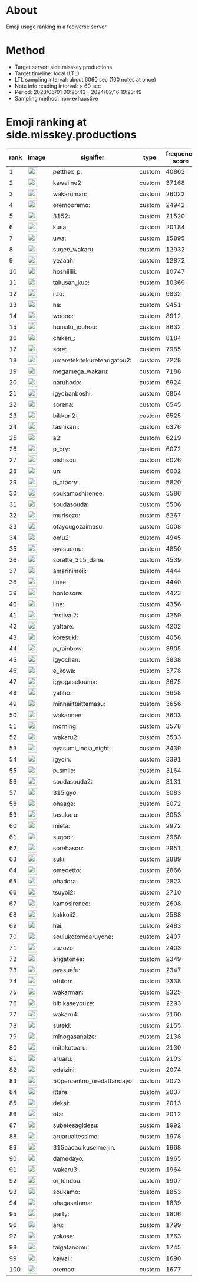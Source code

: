 # About
Emoji usage ranking in a fediverse server

# Method
- Target server: side.misskey.productions
- Target timeline: local (LTL)
- LTL sampling interval: about 6060 sec (100 notes at once)
- Note info reading interval: > 60 sec
- Period: 2023/06/01 00:26:43 - 2024/02/16 19:23:49 
- Sampling method: non-exhaustive

# Emoji ranking at side.misskey.productions

|rank|image|signifier|type|frequency score|
|----|----|----|----|----|
|1|<img height="24" src="https://side.misskey.productions/emoji/petthex_p.webp">|:petthex_p:|custom|40863|
|2|<img height="24" src="https://side.misskey.productions/emoji/kawaiine2.webp">|:kawaiine2:|custom|37168|
|3|<img height="24" src="https://side.misskey.productions/emoji/wakaruman.webp">|:wakaruman:|custom|26022|
|4|<img height="24" src="https://side.misskey.productions/emoji/oremooremo.webp">|:oremooremo:|custom|24942|
|5|<img height="24" src="https://side.misskey.productions/emoji/3152.webp">|:3152:|custom|21520|
|6|<img height="24" src="https://side.misskey.productions/emoji/kusa.webp">|:kusa:|custom|20184|
|7|<img height="24" src="https://side.misskey.productions/emoji/uwa.webp">|:uwa:|custom|15895|
|8|<img height="24" src="https://side.misskey.productions/emoji/sugee_wakaru.webp">|:sugee_wakaru:|custom|12932|
|9|<img height="24" src="https://side.misskey.productions/emoji/yeaaah.webp">|:yeaaah:|custom|12872|
|10|<img height="24" src="https://side.misskey.productions/emoji/hoshiiiiii.webp">|:hoshiiiiii:|custom|10747|
|11|<img height="24" src="https://side.misskey.productions/emoji/takusan_kue.webp">|:takusan_kue:|custom|10369|
|12|<img height="24" src="https://side.misskey.productions/emoji/iizo.webp">|:iizo:|custom|9832|
|13|<img height="24" src="https://side.misskey.productions/emoji/ne.webp">|:ne:|custom|9451|
|14|<img height="24" src="https://side.misskey.productions/emoji/woooo.webp">|:woooo:|custom|8912|
|15|<img height="24" src="https://side.misskey.productions/emoji/honsitu_jouhou.webp">|:honsitu_jouhou:|custom|8632|
|16|<img height="24" src="https://side.misskey.productions/emoji/chiken_.webp">|:chiken_:|custom|8184|
|17|<img height="24" src="https://side.misskey.productions/emoji/sore.webp">|:sore:|custom|7985|
|18|<img height="24" src="https://side.misskey.productions/emoji/umaretekitekuretearigatou2.webp">|:umaretekitekuretearigatou2:|custom|7228|
|19|<img height="24" src="https://side.misskey.productions/emoji/megamega_wakaru.webp">|:megamega_wakaru:|custom|7188|
|20|<img height="24" src="https://side.misskey.productions/emoji/naruhodo.webp">|:naruhodo:|custom|6924|
|21|<img height="24" src="https://side.misskey.productions/emoji/igyobanboshi.webp">|:igyobanboshi:|custom|6854|
|22|<img height="24" src="https://side.misskey.productions/emoji/sorena.webp">|:sorena:|custom|6545|
|23|<img height="24" src="https://side.misskey.productions/emoji/bikkuri2.webp">|:bikkuri2:|custom|6525|
|24|<img height="24" src="https://side.misskey.productions/emoji/tashikani.webp">|:tashikani:|custom|6376|
|25|<img height="24" src="https://side.misskey.productions/emoji/a2.webp">|:a2:|custom|6219|
|26|<img height="24" src="https://side.misskey.productions/emoji/p_cry.webp">|:p_cry:|custom|6072|
|27|<img height="24" src="https://side.misskey.productions/emoji/oishisou.webp">|:oishisou:|custom|6026|
|28|<img height="24" src="https://side.misskey.productions/emoji/un.webp">|:un:|custom|6002|
|29|<img height="24" src="https://side.misskey.productions/emoji/p_otacry.webp">|:p_otacry:|custom|5820|
|30|<img height="24" src="https://side.misskey.productions/emoji/soukamoshirenee.webp">|:soukamoshirenee:|custom|5586|
|31|<img height="24" src="https://side.misskey.productions/emoji/soudasouda.webp">|:soudasouda:|custom|5506|
|32|<img height="24" src="https://side.misskey.productions/emoji/murisezu.webp">|:murisezu:|custom|5267|
|33|<img height="24" src="https://side.misskey.productions/emoji/ofayougozaimasu.webp">|:ofayougozaimasu:|custom|5008|
|34|<img height="24" src="https://side.misskey.productions/emoji/omu2.webp">|:omu2:|custom|4945|
|35|<img height="24" src="https://side.misskey.productions/emoji/oyasuemu.webp">|:oyasuemu:|custom|4850|
|36|<img height="24" src="https://side.misskey.productions/emoji/sorette_315_dane.webp">|:sorette_315_dane:|custom|4539|
|37|<img height="24" src="https://side.misskey.productions/emoji/amarinimoii.webp">|:amarinimoii:|custom|4444|
|38|<img height="24" src="https://side.misskey.productions/emoji/iinee.webp">|:iinee:|custom|4440|
|39|<img height="24" src="https://side.misskey.productions/emoji/hontosore.webp">|:hontosore:|custom|4423|
|40|<img height="24" src="https://side.misskey.productions/emoji/iine.webp">|:iine:|custom|4356|
|41|<img height="24" src="https://side.misskey.productions/emoji/festival2.webp">|:festival2:|custom|4259|
|42|<img height="24" src="https://side.misskey.productions/emoji/yattare.webp">|:yattare:|custom|4202|
|43|<img height="24" src="https://side.misskey.productions/emoji/koresuki.webp">|:koresuki:|custom|4058|
|44|<img height="24" src="https://side.misskey.productions/emoji/p_rainbow.webp">|:p_rainbow:|custom|3905|
|45|<img height="24" src="https://side.misskey.productions/emoji/igyochan.webp">|:igyochan:|custom|3838|
|46|<img height="24" src="https://side.misskey.productions/emoji/e_kowa.webp">|:e_kowa:|custom|3778|
|47|<img height="24" src="https://side.misskey.productions/emoji/igyogasetouma.webp">|:igyogasetouma:|custom|3675|
|48|<img height="24" src="https://side.misskey.productions/emoji/yahho.webp">|:yahho:|custom|3658|
|49|<img height="24" src="https://side.misskey.productions/emoji/minnaiitteittemasu.webp">|:minnaiitteittemasu:|custom|3656|
|50|<img height="24" src="https://side.misskey.productions/emoji/wakannee.webp">|:wakannee:|custom|3603|
|51|<img height="24" src="https://side.misskey.productions/emoji/morning.webp">|:morning:|custom|3578|
|52|<img height="24" src="https://side.misskey.productions/emoji/wakaru2.webp">|:wakaru2:|custom|3533|
|53|<img height="24" src="https://side.misskey.productions/emoji/oyasumi_india_night.webp">|:oyasumi_india_night:|custom|3439|
|54|<img height="24" src="https://side.misskey.productions/emoji/igyoin.webp">|:igyoin:|custom|3391|
|55|<img height="24" src="https://side.misskey.productions/emoji/p_smile.webp">|:p_smile:|custom|3164|
|56|<img height="24" src="https://side.misskey.productions/emoji/soudasouda2.webp">|:soudasouda2:|custom|3131|
|57|<img height="24" src="https://side.misskey.productions/emoji/315igyo.webp">|:315igyo:|custom|3083|
|58|<img height="24" src="https://side.misskey.productions/emoji/ohaage.webp">|:ohaage:|custom|3072|
|59|<img height="24" src="https://side.misskey.productions/emoji/tasukaru.webp">|:tasukaru:|custom|3053|
|60|<img height="24" src="https://side.misskey.productions/emoji/mieta.webp">|:mieta:|custom|2972|
|61|<img height="24" src="https://side.misskey.productions/emoji/sugooi.webp">|:sugooi:|custom|2968|
|62|<img height="24" src="https://side.misskey.productions/emoji/sorehasou.webp">|:sorehasou:|custom|2951|
|63|<img height="24" src="https://side.misskey.productions/emoji/suki.webp">|:suki:|custom|2889|
|64|<img height="24" src="https://side.misskey.productions/emoji/omedetto.webp">|:omedetto:|custom|2866|
|65|<img height="24" src="https://side.misskey.productions/emoji/ohadora.webp">|:ohadora:|custom|2823|
|66|<img height="24" src="https://side.misskey.productions/emoji/tsuyoi2.webp">|:tsuyoi2:|custom|2710|
|67|<img height="24" src="https://side.misskey.productions/emoji/kamosirenee.webp">|:kamosirenee:|custom|2608|
|68|<img height="24" src="https://side.misskey.productions/emoji/kakkoii2.webp">|:kakkoii2:|custom|2588|
|69|<img height="24" src="https://side.misskey.productions/emoji/hai.webp">|:hai:|custom|2483|
|70|<img height="24" src="https://side.misskey.productions/emoji/souiukotomoaruyone.webp">|:souiukotomoaruyone:|custom|2407|
|71|<img height="24" src="https://side.misskey.productions/emoji/zuzozo.webp">|:zuzozo:|custom|2403|
|72|<img height="24" src="https://side.misskey.productions/emoji/arigatonee.webp">|:arigatonee:|custom|2349|
|73|<img height="24" src="https://side.misskey.productions/emoji/oyasuefu.webp">|:oyasuefu:|custom|2347|
|74|<img height="24" src="https://side.misskey.productions/emoji/ofuton.webp">|:ofuton:|custom|2338|
|75|<img height="24" src="https://side.misskey.productions/emoji/wakarman.webp">|:wakarman:|custom|2325|
|76|<img height="24" src="https://side.misskey.productions/emoji/hibikaseyouze.webp">|:hibikaseyouze:|custom|2293|
|77|<img height="24" src="https://side.misskey.productions/emoji/wakaru4.webp">|:wakaru4:|custom|2160|
|78|<img height="24" src="https://side.misskey.productions/emoji/suteki.webp">|:suteki:|custom|2155|
|79|<img height="24" src="https://side.misskey.productions/emoji/minogasanaize.webp">|:minogasanaize:|custom|2138|
|80|<img height="24" src="https://side.misskey.productions/emoji/mitakotoaru.webp">|:mitakotoaru:|custom|2130|
|81|<img height="24" src="https://side.misskey.productions/emoji/aruaru.webp">|:aruaru:|custom|2103|
|82|<img height="24" src="https://side.misskey.productions/emoji/odaizini.webp">|:odaizini:|custom|2074|
|83|<img height="24" src="https://side.misskey.productions/emoji/50percentno_oredattandayo.webp">|:50percentno_oredattandayo:|custom|2073|
|84|<img height="24" src="https://side.misskey.productions/emoji/ittare.webp">|:ittare:|custom|2037|
|85|<img height="24" src="https://side.misskey.productions/emoji/dekai.webp">|:dekai:|custom|2013|
|86|<img height="24" src="https://side.misskey.productions/emoji/ofa.webp">|:ofa:|custom|2012|
|87|<img height="24" src="https://side.misskey.productions/emoji/subetesagidesu.webp">|:subetesagidesu:|custom|1992|
|88|<img height="24" src="https://side.misskey.productions/emoji/aruarualtessimo.webp">|:aruarualtessimo:|custom|1978|
|89|<img height="24" src="https://side.misskey.productions/emoji/315cacaoikuseimeijin.webp">|:315cacaoikuseimeijin:|custom|1968|
|90|<img height="24" src="https://side.misskey.productions/emoji/damedayo.webp">|:damedayo:|custom|1965|
|91|<img height="24" src="https://side.misskey.productions/emoji/wakaru3.webp">|:wakaru3:|custom|1964|
|92|<img height="24" src="https://side.misskey.productions/emoji/oi_tendou.webp">|:oi_tendou:|custom|1907|
|93|<img height="24" src="https://side.misskey.productions/emoji/soukamo.webp">|:soukamo:|custom|1853|
|94|<img height="24" src="https://side.misskey.productions/emoji/ohagasetoma.webp">|:ohagasetoma:|custom|1839|
|95|<img height="24" src="https://side.misskey.productions/emoji/party.webp">|:party:|custom|1806|
|96|<img height="24" src="https://side.misskey.productions/emoji/aru.webp">|:aru:|custom|1799|
|97|<img height="24" src="https://side.misskey.productions/emoji/yokose.webp">|:yokose:|custom|1763|
|98|<img height="24" src="https://side.misskey.productions/emoji/taigatanomu.webp">|:taigatanomu:|custom|1745|
|99|<img height="24" src="https://side.misskey.productions/emoji/kawaii.webp">|:kawaii:|custom|1690|
|100|<img height="24" src="https://side.misskey.productions/emoji/oremoo.webp">|:oremoo:|custom|1677|
